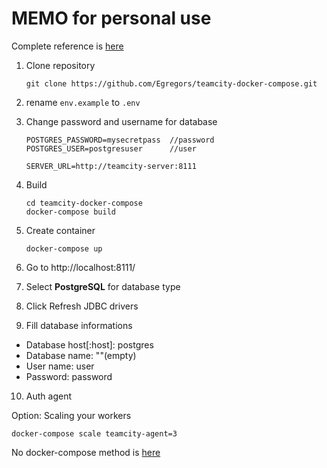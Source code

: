 # MEMO for personal use

Complete reference is [here](https://github.com/Egregors/teamcity-docker-compose)

1. Clone repository
    
    ```CMD
    git clone https://github.com/Egregors/teamcity-docker-compose.git
    ```

2. rename `env.example` to `.env`
3. Change password and username for database

    ```
    POSTGRES_PASSWORD=mysecretpass  //password
    POSTGRES_USER=postgresuser      //user

    SERVER_URL=http://teamcity-server:8111
    ```

4. Build
    ```CMD
    cd teamcity-docker-compose
    docker-compose build
    ```

5. Create container

    ```CMD
    docker-compose up
    ```

6. Go to http://localhost:8111/
7. Select **PostgreSQL** for database type
8. Click Refresh JDBC drivers
9. Fill database informations
 - Database host[:host]: postgres
 - Database name: ""(empty)
 - User name: user
 - Password: password
10. Auth agent

Option: Scaling your workers

  ```CMD
  docker-compose scale teamcity-agent=3
  ```

No docker-compose method is [here](https://github.com/ShotaKu/teamcity-docker-compose/blob/master/MEMO.md)